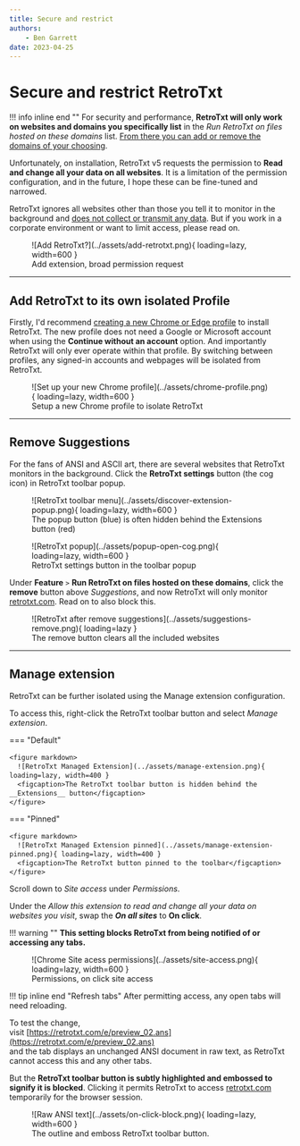 ```yaml
---
title: Secure and restrict
authors:
    - Ben Garrett
date: 2023-04-25
---
```


# Secure and restrict RetroTxt

!!! info inline end ""
    For security and performance, **RetroTxt will only work on websites and domains you specifically list** in the _Run RetroTxt on files hosted on these domains_ list. [From there you can add or remove the domains of your choosing](/usage/first/#monitor-a-new-website).

Unfortunately, on installation, RetroTxt v5 requests the permission to __Read and change all your data on all websites__. It is a limitation of the permission configuration, and in the future, I hope these can be fine-tuned and narrowed.

RetroTxt ignores all websites other than those you tell it to monitor in the background and [does not collect or transmit any data](/privacy/). But if you work in a corporate environment or want to limit access, please read on.

<figure markdown>
  ![Add RetroTxt?](../assets/add-retrotxt.png){ loading=lazy, width=600 }
  <figcaption>Add extension, broad permission request</figcaption>
</figure>

---

## Add RetroTxt to its own isolated Profile

Firstly, I'd recommend [creating a new Chrome or Edge profile](https://support.google.com/chrome/answer/2364824) to install RetroTxt. The new profile does not need a Google or Microsoft account when using the __Continue without an account__ option. And importantly RetroTxt will only ever operate within that profile. By switching between profiles, any signed-in accounts and webpages will be isolated from RetroTxt.

<figure markdown>
  ![Set up your new Chrome profile](../assets/chrome-profile.png){ loading=lazy, width=600 }
  <figcaption>Setup a new Chrome profile to isolate RetroTxt</figcaption>
</figure>

---

## Remove Suggestions

For the fans of ANSI and ASCII art, there are several websites that RetroTxt monitors in the background. Click the __RetroTxt settings__ button (the cog icon) in RetroTxt toolbar popup.

<figure markdown>
  ![RetroTxt toolbar menu](../assets/discover-extension-popup.png){ loading=lazy, width=600 }
  <figcaption>The popup button (blue) is often hidden behind the Extensions button (red)</figcaption>
</figure>

<figure markdown>
  ![RetroTxt popup](../assets/popup-open-cog.png){ loading=lazy, width=600 }
  <figcaption>RetroTxt settings button in the toolbar popup</figcaption>
</figure>

Under __Feature__ `>` __Run RetroTxt on files hosted on these domains__, click the **remove** button above _Suggestions_, and now RetroTxt will only monitor [retrotxt.com](https://retrotxt.com). Read on to also block this.

<figure markdown>
  ![RetroTxt after remove suggestions](../assets/suggestions-remove.png){ loading=lazy }
  <figcaption>The remove button clears all the included websites</figcaption>
</figure>

---

## Manage extension

RetroTxt can be further isolated using the Manage extension configuration.

To access this, right-click the RetroTxt toolbar button and select _Manage extension_.

=== "Default"

    <figure markdown>
      ![RetroTxt Managed Extension](../assets/manage-extension.png){ loading=lazy, width=400 }
      <figcaption>The RetroTxt toolbar button is hidden behind the __Extensions__ button</figcaption>
    </figure>

=== "Pinned"

    <figure markdown>
      ![RetroTxt Managed Extension pinned](../assets/manage-extension-pinned.png){ loading=lazy, width=400 }
      <figcaption>The RetroTxt button pinned to the toolbar</figcaption>
    </figure>


Scroll down to _Site access_ under _Permissions_.

Under the _Allow this extension to read and change all your data on websites you visit_, swap the ___On all sites___ to __On click__.

!!! warning ""
    **This setting blocks RetroTxt from being notified of or accessing any tabs.**

<figure markdown>
  ![Chrome Site acess permissions](../assets/site-access.png){ loading=lazy, width=600 }
  <figcaption>Permissions, on click site access</figcaption>
</figure>

!!! tip inline end "Refresh tabs"
    After permitting access, any open tabs will need reloading.

To test the change,<br>visit [https://retrotxt.com/e/preview_02.ans](https://retrotxt.com/e/preview_02.ans)<br>and the tab displays an unchanged ANSI document in raw text, as RetroTxt cannot access this and any other tabs.

But the __RetroTxt toolbar button is subtly highlighted and embossed to signify it is blocked__. Clicking it permits RetroTxt to access [retrotxt.com](https://retrotxt.com) temporarily for the browser session.

<figure markdown>
  ![Raw ANSI text](../assets/on-click-block.png){ loading=lazy, width=600 }
  <figcaption>The outline and emboss RetroTxt toolbar button.</figcaption>
</figure>